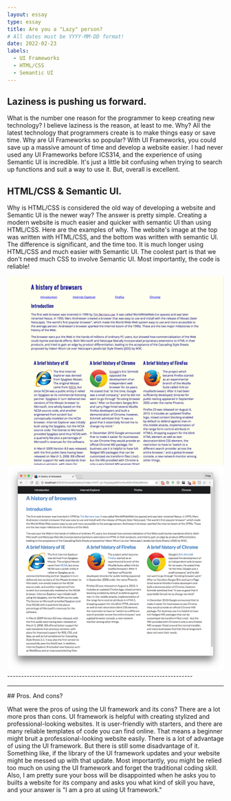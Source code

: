 ```yaml
---
layout: essay
type: essay
title: Are you a "Lazy" person?
# All dates must be YYYY-MM-DD format!
date: 2022-02-23
labels:
  - UI Frameworks
  - HTML/CSS
  - Semantic UI
---
```


## Laziness is pushing us forward.

What is the number one reason for the programmer to keep creating new technology? I believe laziness is the reason, at least to me. Why? All the latest technology that programmers create is to make things easy or save time. Why are UI Frameworks so popular? With UI Frameworks, you could save up a massive amount of time and develop a website easier. I had never used any UI Frameworks before ICS314, and the experience of using Semantic UI is incredible. It's just a little bit confusing when trying to search up functions and suit a way to use it. But, overall is excellent.

## HTML/CSS & Semantic UI.

Why is HTML/CSS is considered the old way of developing a website and Semantic UI is the newer way? The answer is pretty simple. Creating a modern website is much easier and quicker with semantic UI than using HTML/CSS. Here are the examples of why. The website's image at the top was written with HTML/CSS, and the bottom was written with semantic UI. The difference is significant, and the time too. It is much longer using HTML/CSS and much easier with Semantic UI. The coolest part is that we don't need much CSS to involve Semantic UI. Most importantly, the code is reliable!

<img class="ui medium left floated image" src="../images/lzh.png"> 
<img class="ui medium left floated image" src="../images/lzs.png"> 
-------------------------------------------------------------------
<br>
<hr/>
## Pros. And cons?

What were the pros of using the UI framework and its cons? There are a lot more pros than cons. UI framework is helpful with creating stylized and professional-looking websites. It is user-friendly with starters, and there are many reliable templates of code you can find online. That means a beginner might bruit a professional-looking website easily. There is a lot of advantage of using the UI framework. But there is still some disadvantage of it. Something like, if the library of the UI framework updates and your website might be messed up with that update. Most importantly, you might be relied too much on using the UI framework and forget the traditional coding skill. Also, I am pretty sure your boss will be disappointed when he asks you to builts a website for its company and asks you what kind of skill you have, and your answer is "I am a pro at using UI framework." 
